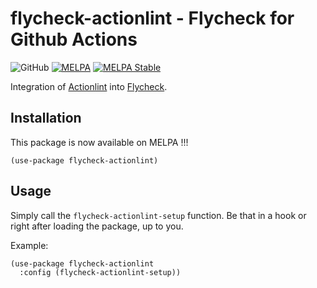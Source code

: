 # flycheck-actionlint - Flycheck for Github Actions

![GitHub](https://img.shields.io/github/license/tirimia/flycheck-actionlint)
[![MELPA](https://melpa.org/packages/flycheck-actionlint-badge.svg)](https://melpa.org/#/flycheck-actionlint)
[![MELPA Stable](https://stable.melpa.org/packages/flycheck-actionlint-badge.svg)](https://stable.melpa.org/#/flycheck-actionlint)

Integration of [Actionlint](https://github.com/rhysd/actionlint) into [Flycheck](https://github.com/flycheck/flycheck).

## Installation

This package is now available on MELPA !!!

```emacs-lisp
(use-package flycheck-actionlint)
```

## Usage

Simply call the ```flycheck-actionlint-setup``` function. Be that in a hook or right after loading the package, up to you.

Example:

```emacs-lisp
(use-package flycheck-actionlint
  :config (flycheck-actionlint-setup))
```
